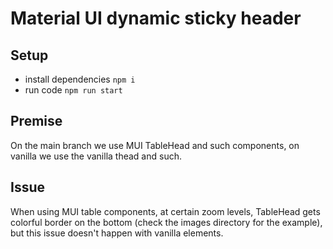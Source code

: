 # Material UI dynamic sticky header 

## Setup
- install dependencies `npm i`
- run code `npm run start`

## Premise 

On the main branch we use MUI TableHead and such components, 
on vanilla we use the vanilla thead and such.

## Issue

When using MUI table components, at certain zoom levels, 
TableHead gets colorful border on the bottom (check the images directory for the example),
but this issue doesn't happen with vanilla elements.
